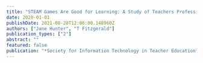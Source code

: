 ```yaml
---
title: "STEAM Games Are Good for Learning: A Study of Teachers Professional Development in the Philippines"
date: 2020-01-01
publishDate: 2021-08-20T12:06:00.148960Z
authors: ["Jane Hunter", "T Fitzgerald"]
publication_types: ["2"]
abstract: ""
featured: false
publication: "*Society for Information Technology in Teacher Education*"
---
```


